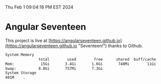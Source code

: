 Thu Feb  1 09:04:18 PM EST 2024

# Angular Seventeen


This project is live at [https://angularseventeen.github.io](https://angularseventeen.github.io "Seventeen!") thanks to Github.

```bash
System Memory
               total        used        free      shared  buff/cache   available
Mem:            15Gi       3.4Gi       1.6Gi       740Mi        11Gi        11Gi
Swap:          8.0Gi       757Mi       7.3Gi
System Storage
401M	.
